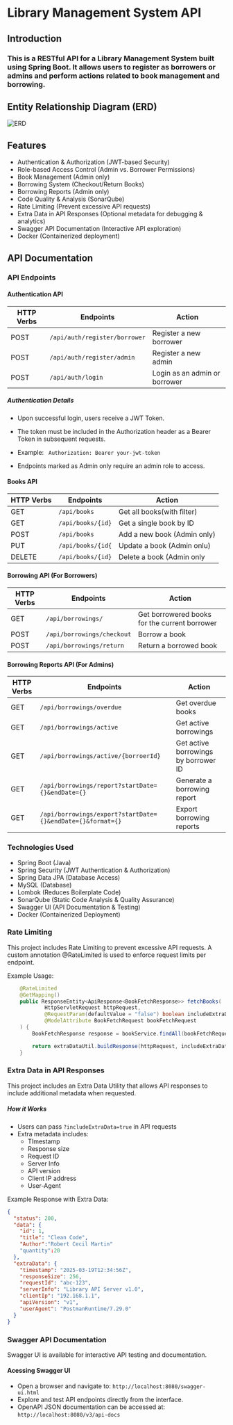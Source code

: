 # Library Management System API
## Introduction
### This is a RESTful API for a Library Management System built using Spring Boot. It allows users to register as borrowers or admins and perform actions related to book management and borrowing. 
## Entity Relationship Diagram (ERD)
![ERD](https://github.com/salahashraf253/LibrarayMangementSystemAPI/blob/master/ERD.png)
## Features

- Authentication & Authorization (JWT-based Security)
- Role-based Access Control (Admin vs. Borrower Permissions)
- Book Management (Admin only)
- Borrowing System (Checkout/Return Books)
- Borrowing Reports (Admin only)
- Code Quality & Analysis (SonarQube)
- Rate Limiting (Prevent excessive API requests)
- Extra Data in API Responses (Optional metadata for debugging & analytics)
- Swagger API Documentation (Interactive API exploration)
- Docker (Containerized deployment)


## API Documentation

### API Endpoints

#### Authentication API

| HTTP Verbs | Endpoints | Action |
| --- | --- | --- |
| POST | ```/api/auth/register/borrower``` | Register a new borrower |
| POST | ```/api/auth/register/admin```    | Register a new admin |
| POST | ```/api/auth/login``` | Login as an admin or borrower |

##### Authentication Details
- Upon successful login, users receive a JWT Token.
- The token must be included in the Authorization header as a Bearer Token in subsequent requests.
- Example:
    `
   Authorization: Bearer your-jwt-token`
  
  
- Endpoints marked as Admin only require an admin role to access.</li>


#### Books API

| HTTP Verbs | Endpoints | Action |
| --- | --- | --- |
| GET | ```/api/books``` | Get all books(with filter) |
| GET | ```/api/books/{id}``` | Get a single book by ID | 
| POST | ```/api/books``` | Add a new book (Admin only) |
| PUT | ```/api/books/{id{``` | Update a book (Admin onlu) | 
| DELETE | ```/api/books/{id}``` | Delete a book (Admin only |

#### Borrowing API (For Borrowers)

| HTTP Verbs | Endpoints | Action |
| --- | --- | --- |
| GET | ```/api/borrowings/``` | Get borrowered books for the current borrower|
| POST | ```/api/borrowings/checkout``` | Borrow a book |
| POST | ```/api/borrowings/return``` | Return a borrowed book |

#### Borrowing Reports API (For Admins)

| HTTP Verbs | Endpoints | Action |
| ---- | ---- | ---- |
| GET | ```/api/borrowings/overdue``` | Get overdue books |
| GET | ```/api/borrowings/active``` | Get active borrowings |
| GET | ```/api/borrowings/active/{borroerId}``` | Get active borrowings by borrower ID |
| GET | ```/api/borrowings/report?startDate={}&endDate={}``` | Generate a borrowing report |
| GET | ```/api/borrowings/export?startDate={}&endDate={}&format={}``` | Export borrowing reports |

### Technologies Used

<ul>
  <li>Spring Boot (Java)</li>
  <li>Spring Security (JWT Authentication & Authorization)</li>
  <li>Spring Data JPA (Database Access)</li>
  <li>MySQL (Database)</li>
  <li>Lombok (Reduces Boilerplate Code)</li>
  <li>SonarQube (Static Code Analysis & Quality Assurance)</li>
<li>Swagger UI (API Documentation & Testing)</li>
    <li>Docker (Containerized  Deployment)</li>
</ul>

### Rate Limiting

<p>
  This project includes Rate Limiting to prevent excessive API requests. A custom annotation @RateLimited is used to enforce request limits per endpoint.

Example Usage:
```java
    @RateLimited
    @GetMapping()
    public ResponseEntity<ApiResponse<BookFetchResponse>> fetchBooks(
            HttpServletRequest httpRequest,
            @RequestParam(defaultValue = "false") boolean includeExtraData,
            @ModelAttribute BookFetchRequest bookFetchRequest
    ) {
        BookFetchResponse response = bookService.findAll(bookFetchRequest);

        return extraDataUtil.buildResponse(httpRequest, includeExtraData, response, HttpStatus.OK);
    }
```
</p>

### Extra Data in API Responses

This project includes an Extra Data Utility that allows API responses to include additional metadata when requested.
##### How it Works
<!-- <ul> -->
- Users can pass `?includeExtraData=true` in API requests 
- Extra metadata includes:
  <ul>
    <li>TImestamp</li>
    <li>Response size</li>
    <li>Request ID</li>
    <li>Server Info</li>
    <li>API version</li>
    <li>Client IP address</li>
    <li>User-Agent</li>
  </ul>
  </li>

<!-- </ul> -->
Example Response with Extra Data:

```json
{
  "status": 200,
  "data": {
    "id": 1,
    "title": "Clean Code",
    "Author":"Robert Cecil Martin"
    "quantity":20
  },
  "extraData": {
    "timestamp": "2025-03-19T12:34:56Z",
    "responseSize": 256,
    "requestId": "abc-123",
    "serverInfo": "Library API Server v1.0",
    "clientIp": "192.168.1.1",
    "apiVersion": "v1",
    "userAgent": "PostmanRuntime/7.29.0"
  }
}
```

### Swagger API Documentation
Swagger UI is available for interactive API testing and documentation.
#### Acessing Swagger UI
- Open a browser and navigate to:
      `http://localhost:8080/swagger-ui.html`
- Explore and test API endpoints directly from the interface.
 - OpenAPI JSON documentation can be accessed at:
    `http://localhost:8080/v3/api-docs`
    
